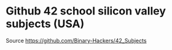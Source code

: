 # Github 42 school silicon valley subjects (USA)

Source https://github.com/Binary-Hackers/42_Subjects
